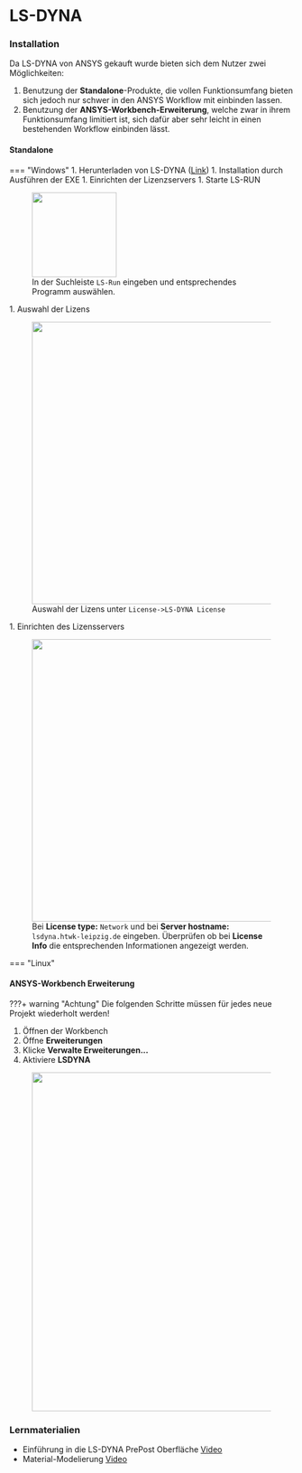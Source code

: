 # LS-DYNA

### Installation

Da LS-DYNA von ANSYS gekauft wurde bieten sich dem Nutzer zwei Möglichkeiten:

1. Benutzung der **Standalone**-Produkte, 
    die vollen Funktionsumfang bieten sich jedoch nur schwer in den ANSYS Workflow mit einbinden lassen.
2. Benutzung der **ANSYS-Workbench-Erweiterung**, 
    welche zwar in ihrem Funktionsumfang limitiert ist, 
    sich dafür aber sehr leicht in einen bestehenden Workflow einbinden lässt.

#### Standalone

=== "Windows"
    1. Herunterladen von LS-DYNA ([Link](https://files.dynamore.de/dyna-versions/LSTC-Winsuite/LSTC-WinSuite_R12.0_r114-win-x64-installer.exe ))
    1. Installation durch Ausführen der EXE
    1. Einrichten der Lizenzservers
        1. Starte LS-RUN
          <figure>
            <img src="../../img/software/ls_dyna-win-ls-run.png" width="150" />
            <figcaption>In der Suchleiste ``LS-Run`` eingeben und entsprechendes Programm auswählen.</figcaption>
          </figure>
        1. Auswahl der Lizens
          <figure>
            <img src="../../img/software/ls_dyna-win-license.png" width="500" />
            <figcaption>Auswahl der Lizens unter ``License->LS-DYNA License``</figcaption>
          </figure>
        1. Einrichten des Lizensservers
          <figure>
            <img src="../../img/software/ls_dyna-win-netzwerk.png" width="500" />
            <figcaption>Bei **License type:** ``Network`` und bei **Server hostname:** ``lsdyna.htwk-leipzig.de`` eingeben. Überprüfen ob bei **License Info** die entsprechenden Informationen angezeigt werden.</figcaption>
          </figure>

=== "Linux"

#### ANSYS-Workbench Erweiterung

???+ warning "Achtung"
    Die folgenden Schritte müssen für jedes neue Projekt wiederholt werden!

1. Öffnen der Workbench
2. Öffne **Erweiterungen**
3. Klicke **Verwalte Erweiterungen...**
4. Aktiviere **LSDYNA**

<figure>
  <img src="../../img/software/ls_dyna-ansys.png" width="600" />
</figure>

### Lernmaterialien

- Einführung in die LS-DYNA PrePost Oberfläche [Video](https://www.youtube.com/watch?v=uFhkB_pvU8k)
- Material-Modelierung [Video](https://www.youtube.com/watch?v=z46He6FivSU)
